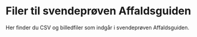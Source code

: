 # Filer til svendeprøven Affaldsguiden 
Her finder du CSV og billedfiler som indgår i svendeprøven Affaldsguiden.






 